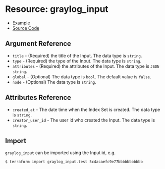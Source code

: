 # Resource: graylog_input

* [Example](https://github.com/zahiar/terraform-provider-graylog/blob/master/examples/v0.12/input.tf)
* [Source Code](https://github.com/zahiar/terraform-provider-graylog/blob/master/graylog/resource/system/input/resource.go)

## Argument Reference

* `title` - (Required) the title of the Input. The data type is `string`.
* `type` - (Required) the type of the Input. The data type is `string`.
* `attributes` - (Required) the attributes of the Input. The data type is `JSON string`.
* `global` - (Optional) The data type is `bool`. The default value is `false`.
* `node` - (Optional) The data type is `string`.

## Attributes Reference

* `created_at` - The date time when the Index Set is created. The data type is `string`.
* `creator_user_id` - The user id who created the Input. The data type is `string`.

## Import

`graylog_input` can be imported using the Input id, e.g.

```console
$ terraform import graylog_input.test 5c4acaefc9e77bbbbbbbbbbb
```
